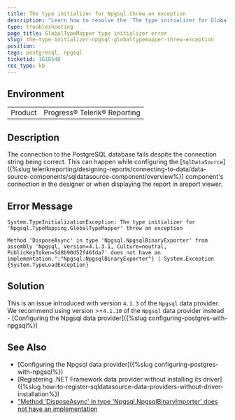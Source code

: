 ```yaml
---
title: The type initializer for Npgsql threw an exception
description: "Learn how to resolve the 'The type initializer for GlobalTypeMapper threw an exception' Npgsql error."
type: troubleshooting
page_title: GlobalTypeMapper type initializer error
slug: the-type-initializer-npgsql-globaltypemapper-threw-exception
position: 
tags: postgresql, npgsql
ticketid: 1618548
res_type: kb
---
```


## Environment
<table>
    <tbody>
        <tr>
            <td>Product</td>
            <td>Progress® Telerik® Reporting</td>
        </tr>
    </tbody>
</table>


## Description

The connection to the PostgreSQL database fails despite the connection string being correct. This can happen while configuring the [`SqlDataSource`]({%slug telerikreporting/designing-reports/connecting-to-data/data-source-components/sqldatasource-component/overview%}) component's connection in the designer or when displaying the report in areport viewer.

## Error Message

```
System.TypeInitializationException: The type initializer for 'Npgsql.TypeMapping.GlobalTypeMapper' threw an exception

Method 'DisposeAsync' in type 'Npgsql.NpgsqlBinaryExporter' from assembly 'Npgsql, Version=4.1.3.1, Culture=neutral, PublicKeyToken=5d8b90d52f46fda7' does not have an implementation.":"Npgsql.NpgsqlBinaryExporter"} | System.Exception {System.TypeLoadException}
```

## Solution

This is an issue introduced with version `4.1.3` of the `Npgsql` data provider. We recommend using version >=`4.1.10` of the `Npgsql` data provider instead - [Configuring the Npgsql data provider]({%slug configuring-postgres-with-npgsql%})  

## See Also

* [Configuring the Npgsql data provider]({%slug configuring-postgres-with-npgsql%})
* [Registering .NET Framework data provider without installing its driver]({%slug how-to-register-sqldatasource-data-providers-without-driver-installation%})
* ["Method 'DisposeAsync' in type 'Npgsql.NpgsqlBinaryImporter' does not have an implementation](https://github.com/npgsql/npgsql/issues/2923)
